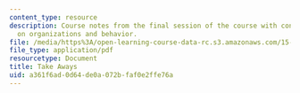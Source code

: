 ```yaml
---
content_type: resource
description: Course notes from the final session of the course with concluding remarks
  on organizations and behavior.
file: /media/https%3A/open-learning-course-data-rc.s3.amazonaws.com/15-668-people-and-organizations-fall-2010/a361f6ad0d64de0a072bfaf0e2ffe76a_MIT15_668F10_read25.pdf
file_type: application/pdf
resourcetype: Document
title: Take Aways
uid: a361f6ad-0d64-de0a-072b-faf0e2ffe76a
---
```

